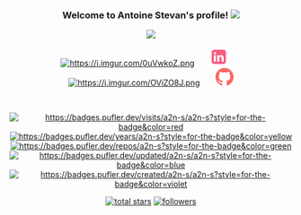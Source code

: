 <!--        ____                       __        ____ -->
<!--   __ _|___ \ _ __        ___     / /   __ _|___ \ _ __        ___ -->
<!--  / _` | __) | '_ \ _____/ __|   / /   / _` | __) | '_ \ _____/ __| -->
<!-- | (_| |/ __/| | | |_____\__ \  / /   | (_| |/ __/| | | |_____\__ \ -->
<!--  \__,_|_____|_| |_|     |___/ /_/     \__,_|_____|_| |_|     |___/ -->

<!-- greatly inspired from https://github.com/DenverCoder1/DenverCoder1 !! -->

<!-- from https://github.com/athul/waka-readme -->
<!-- from https://github.com/anuraghazra/github-readme-stats -->
<!-- from https://github.com/ABSphreak/readme-jokes -->
<!-- from https://github.com/techytushar/random-memer -->
<!-- from https://github.com/simple-icons/simple-icons#cdn-usage -->

<h3 align="center">
  Welcome to Antoine Stevan's profile!
  <img src="https://media.giphy.com/media/hvRJCLFzcasrR4ia7z/giphy.gif" width="28">
</h3>

<!-- Typing SVG by DenverCoder1 - https://github.com/DenverCoder1/readme-typing-svg -->
<p align="center">
  <a href="https://github.com/DenverCoder1/readme-typing-svg"><img src="https://readme-typing-svg.herokuapp.com/?lines=WORK%20IN%20PROGRESS;Full%20readme%20available%20soon&font=Fira%20Code&center=true&width=440&height=45&color=f75c7e&vCenter=true&size=22"></a>
</p>

<!-- Social icons section -->
<p align="center">
  <a href="https://a2n-s.github.io/" alt="https://a2n-s.github.io/"><img width="32px" alt="https://i.imgur.com/0uVwkoZ.png" title="Personal website" src="https://i.imgur.com/0uVwkoZ.png"/></a>
  &#8287;&#8287;&#8287;&#8287;&#8287;
  <a href="https://www.linkedin.com/in/antoine-stevan/" alt="https://www.linkedin.com/in/antoine-stevan/sureli"><img width="32px" alt="linkedin.png" title="LinkedIn" src="linkedin.png"/></a>
  &#8287;&#8287;&#8287;&#8287;&#8287;
  <a href="https://discord.gg/GMb9ESpa7J" alt="https://discord.gg/GMb9ESpa7J"><img width="32px" alt="https://i.imgur.com/OViZO8J.png" title="SCSC club" src="https://i.imgur.com/OViZO8J.png"/></a>
  &#8287;&#8287;&#8287;&#8287;&#8287;
  <a href="https://github.com/SuReLI" alt="https://github.com/SuReLI"><img width="32px" alt="github.png" title="SuReLI lab" src="github.png"/></a>
</p>

<br/>

<!-- some badges. -->
<!-- from https://pufler.dev/git-badges/ -->
<p align="center">
  <a href="https://badges.pufler.dev" alt="https://badges.pufler.dev"><img alt="https://badges.pufler.dev/visits/a2n-s/a2n-s?style=for-the-badge&color=red" src="https://badges.pufler.dev/visits/a2n-s/a2n-s?style=for-the-badge&color=red">
  <a href="https://badges.pufler.dev" alt="https://badges.pufler.dev"><img alt="https://badges.pufler.dev/years/a2n-s?style=for-the-badge&color=yellow" src="https://badges.pufler.dev/years/a2n-s?style=for-the-badge&color=yellow">
  <a href="https://badges.pufler.dev" alt="https://badges.pufler.dev"><img alt="https://badges.pufler.dev/repos/a2n-s?style=for-the-badge&color=green" src="https://badges.pufler.dev/repos/a2n-s?style=for-the-badge&color=green">
  <a href="https://badges.pufler.dev" alt="https://badges.pufler.dev"><img alt="https://badges.pufler.dev/updated/a2n-s/a2n-s?style=for-the-badge&color=blue" src="https://badges.pufler.dev/updated/a2n-s/a2n-s?style=for-the-badge&color=blue">
  <a href="https://badges.pufler.dev" alt="https://badges.pufler.dev"><img alt="https://badges.pufler.dev/created/a2n-s/a2n-s?style=for-the-badge&color=violet" src="https://badges.pufler.dev/created/a2n-s/a2n-s?style=for-the-badge&color=violet">
</p>

<!-- Social badges section -->
<!-- Badges with custom icons - https://github.com/DenverCoder1/custom-icon-badges -->
<!-- Star counter - https://github.com/idealclover/GitHub-Star-Counter -->
<!-- View counter - https://github.com/DenverCoder1/Simple-View-Counter -->
<p align="center">
  <a href="https://github.com/DenverCoder1?tab=repositories&sort=stargazers">
    <img alt="total stars" title="Total stars on GitHub" src="https://custom-icon-badges.herokuapp.com/badge/dynamic/json?logo=star&color=55960c&labelColor=488207&label=Stars&style=for-the-badge&query=%24.stars&url=https://api.github-star-counter.workers.dev/user/a2n-s"/></a>
  <a href="https://github.com/DenverCoder1?tab=followers">
    <img alt="followers" title="Follow me on Github" src="https://custom-icon-badges.herokuapp.com/github/followers/a2n-s?color=236ad3&labelColor=1155ba&style=for-the-badge&logo=person-add&label=Follow&logoColor=white"/></a>
</p>

<!-- ## 📘 My top open source projects-->

<!--<!-1- Repo info cards - https://github.com/anuraghazra/github-readme-stats -1->-->
<!--<!-1- Small repo cards (fork) - https://github.com/DenverCoder1/github-readme-stats -1->-->
<!--<p align="left">-->
<!--  <a href="https://github.com/DenverCoder1/github-readme-streak-stats"><img width="282" src="https://denvercoder1-github-readme-stats.vercel.app/api/pin/?username=DenverCoder1&repo=github-readme-streak-stats&theme=react&bg_color=1F222E&title_color=F85D7F&icon_color=F8D866&hide_border=true&show_icons=false" alt="github-readme-streak-stats"></a>-->
<!--  <a href="https://github.com/DenverCoder1/readme-typing-svg"><img width="282" src="https://denvercoder1-github-readme-stats.vercel.app/api/pin/?username=DenverCoder1&repo=readme-typing-svg&hide_border=true&bg_color=1F222E&title_color=F85D7F&icon_color=F8D866&theme=react&show_icons=false" alt="readme-typing-svg"></a>-->
<!--  <a href="https://github.com/DenverCoder1/custom-icon-badges"><img width="282" src="https://denvercoder1-github-readme-stats.vercel.app/api/pin?username=DenverCoder1&repo=custom-icon-badges&theme=react&bg_color=1F222E&title_color=F85D7F&icon_color=F8D866&hide_border=true&show_icons=false" alt="custom-icon-badges"></a>-->
<!--  <a href="https://github.com/DenverCoder1/LaTeX-Gboard-Dictionary"><img width="282" src="https://denvercoder1-github-readme-stats.vercel.app/api/pin/?username=DenverCoder1&repo=LaTeX-Gboard-Dictionary&theme=react&bg_color=1F222E&title_color=F85D7F&icon_color=F8D866&hide_border=true&show_icons=false" alt="LaTeX-Gboard-Dictionary"></a>-->
<!--  <a href="https://github.com/DenverCoder1/unicode-formatter"><img width="282" src="https://denvercoder1-github-readme-stats.vercel.app/api/pin/?username=DenverCoder1&repo=unicode-formatter&theme=react&bg_color=1F222E&title_color=F85D7F&icon_color=F8D866&hide_border=true&show_icons=false" alt="unicode-formatter"></a>-->
<!--  <a href="https://github.com/DenverCoder1/table2ascii"><img width="282" src="https://denvercoder1-github-readme-stats.vercel.app/api/pin/?username=DenverCoder1&repo=table2ascii&theme=react&bg_color=1F222E&title_color=F85D7F&icon_color=F8D866&hide_border=true&show_icons=false" alt="table2ascii"></a>-->
<!--</p>-->

<!--<p align="left">-->
<!--  <a href="https://github.com/DenverCoder1?tab=repositories&sort=stargazers"><img alt="All Repositories" title="All Repositories" src="https://custom-icon-badges.herokuapp.com/badge/-All%20Repos-2962FF?style=for-the-badge&logoColor=white&logo=repo"/></a>-->
<!--</p>-->

<!-- ## 📕 Top projects I've contributed to-->

<!--<!-1- Repo info cards - https://github.com/anuraghazra/github-readme-stats -1->-->
<!--<!-1- Small repo cards (fork) - https://github.com/DenverCoder1/github-readme-stats -1->-->
<!--<p align="left">-->
<!--  <a href="https://github.com/anuraghazra/github-readme-stats"><img width="282" src="https://denvercoder1-github-readme-stats.vercel.app/api/pin/?username=anuraghazra&repo=github-readme-stats&theme=react&bg_color=1F222E&title_color=F85D7F&icon_color=F8D866&hide_border=true&show_icons=false" alt="github-readme-stats"></a>-->
<!--  <a href="https://github.com/simple-icons/simple-icons"><img width="282" src="https://denvercoder1-github-readme-stats.vercel.app/api/pin/?username=simple-icons&repo=simple-icons&theme=react&bg_color=1F222E&title_color=F85D7F&icon_color=F8D866&hide_border=true&show_icons=false" alt="simple-icons"></a>-->
<!--  <a href="https://github.com/rahuldkjain/github-profile-readme-generator"><img width="282" src="https://denvercoder1-github-readme-stats.vercel.app/api/pin/?username=rahuldkjain&repo=github-profile-readme-generator&theme=react&bg_color=1F222E&title_color=F85D7F&icon_color=F8D866&hide_border=true&show_icons=false" alt="github-profile-readme-generator"></a>-->
<!--  <a href="https://github.com/nextcord/nextcord"><img width="282" src="https://denvercoder1-github-readme-stats.vercel.app/api/pin?username=nextcord&repo=nextcord&theme=react&bg_color=1F222E&title_color=F85D7F&icon_color=F8D866&hide_border=true&show_icons=false" alt="nextcord"></a>-->
<!--  <a href="https://github.com/Ashutosh00710/github-readme-activity-graph"><img width="282" src="https://denvercoder1-github-readme-stats.vercel.app/api/pin/?username=Ashutosh00710&repo=github-readme-activity-graph&theme=react&bg_color=1F222E&title_color=F85D7F&icon_color=F8D866&hide_border=true&show_icons=false" alt="github-readme-activity-graph"></a>-->
<!--  <a href="https://github.com/DXsmiley/mathbot"><img width="282" src="https://denvercoder1-github-readme-stats.vercel.app/api/pin/?username=DXsmiley&repo=mathbot&hide_border=true&bg_color=1F222E&title_color=F85D7F&icon_color=F8D866&theme=react&show_icons=false" alt="DXsmiley/mathbot"></a>-->
<!--</p>-->

<!--<p align="left">-->
<!--  <a href="https://github.com/DenverCoderOne/My-Contributions/blob/main/README.md"><img alt="All Repositories" title="All Repositories" src="https://custom-icon-badges.herokuapp.com/badge/-All%20Forks-2962FF?style=for-the-badge&logoColor=white&logo=fork"/></a>-->
<!--</p>-->

<!-- ## 🔥 Streak stats-->

<!--<!-1- GitHub Readme Streak Stats - https://github.com/DenverCoder1/github-readme-streak-stats -1->-->
<!--<p align="center">-->
<!--  <a href="https://github.com/DenverCoder1/github-readme-streak-stats">-->
<!--    <img title="🔥 Get streak stats for your profile at git.io/streak-stats" alt="DenverCoder1's streak" src="https://github-readme-streak-stats.herokuapp.com/?user=DenverCoder1&theme=monokai-metallian&hide_border=true"/>-->
<!--  </a>-->
<!--  <p align="center">🔥 Get streak stats for your profile at <a href="https://git.io/streak-stats">git.io/streak-stats</a></p>-->
<!--</p>-->

<!--<!-1- Some badges are from https://github.com/Ileriayo/markdown-badges -1->-->

<!-- ## 🛠️ My favorite tools-->

<!-- ### 👨‍💻 Programming languages-->

<!--<p>-->
<!--    <a href="https://github.com/search?q=user%3ADenverCoder1+language%3Aassembly"><img alt="MIPS Assembly" src="https://custom-icon-badges.herokuapp.com/badge/Assembly-525252.svg?logo=asm-hex&logoColor=white"></a>-->
<!--    <a href="https://github.com/search?q=user%3ADenverCoder1+language%3Abash"><img alt="Bash" src="https://img.shields.io/badge/Bash-121011.svg?logo=gnu-bash&logoColor=white"></a>-->
<!--    <a href="https://github.com/search?q=user%3ADenverCoder1+language%3Ac"><img alt="C" src="https://custom-icon-badges.herokuapp.com/badge/C-03599C.svg?logo=c-in-hexagon&logoColor=white"></a>-->
<!--    <a href="https://github.com/search?q=user%3ADenverCoder1+language%3Acpp"><img alt="C++" src="https://custom-icon-badges.herokuapp.com/badge/C++-9C033A.svg?logo=cpp2&logoColor=white"></a>-->
<!--    <a href="https://github.com/search?q=user%3ADenverCoder1+language%3Acsharp"><img alt="C#" src="https://custom-icon-badges.herokuapp.com/badge/C%23-68217A.svg?logo=cs2&logoColor=white"></a>-->
<!--    <a href="https://github.com/search?q=user%3ADenverCoder1+language%3Aceylon"><img alt="Ceylon" src="https://custom-icon-badges.herokuapp.com/badge/Ceylon-E39842.svg?logo=ceylon&logoColor=white"></a>-->
<!--    <a href="https://github.com/search?q=user%3ADenverCoder1+language%3Acss"><img alt="CSS" src="https://img.shields.io/badge/CSS-1572B6.svg?logo=css3&logoColor=white"></a>-->
<!--    <a href="https://github.com/search?q=user%3ADenverCoder1+language%3Adart"><img alt="Dart" src="https://img.shields.io/badge/Dart-15A6C4.svg?logo=dart&logoColor=white"></a>-->
<!--    <a href="https://github.com/search?q=user%3ADenverCoder1+language%3Ags"><img alt="Google Apps Script" src="https://custom-icon-badges.herokuapp.com/badge/Google%20Apps%20Script-02569B.svg?logo=color-swatch&logoColor=white"></a>-->
<!--    <a href="https://github.com/search?q=user%3ADenverCoder1+language%3Ahtml"><img alt="HTML" src="https://img.shields.io/badge/HTML-E34F26.svg?logo=html5&logoColor=white"></a>-->
<!--    <a href="https://github.com/search?q=user%3ADenverCoder1+language%3Ajava"><img alt="Java" src="https://img.shields.io/badge/Java-007396.svg?logo=java&logoColor=white"></a>-->
<!--    <a href="https://github.com/search?q=user%3ADenverCoder1+language%3Ajavascript"><img alt="JavaScript" src="https://img.shields.io/badge/JavaScript-F7DF1E.svg?logo=javascript&logoColor=black"></a>-->
<!--    <a href="https://github.com/search?q=user%3ADenverCoder1+language%3Akotlin"><img alt="Kotlin" src="https://img.shields.io/badge/Kotlin-0095D5.svg?logo=Kotlin&logoColor=white"></a>-->
<!--    <a href="https://github.com/search?q=user%3ADenverCoder1+language%3Atex"><img alt="LaTeX" src="https://img.shields.io/badge/LaTeX-008080.svg?logo=LaTeX&logoColor=white"></a>-->
<!--    <a href="https://github.com/search?q=user%3ADenverCoder1+language%3Amarkdown"><img alt="Markdown" src="https://img.shields.io/badge/Markdown-000000.svg?logo=markdown&logoColor=white"></a>-->
<!--    <a href="https://github.com/search?q=user%3ADenverCoder1+language%3Ajavascript"><img alt="Node.js" src="https://img.shields.io/badge/Node.js-43853D.svg?logo=node.js&logoColor=white"></a>-->
<!--    <a href="https://github.com/search?q=user%3ADenverCoder1+language%3Aphp"><img alt="PHP" src="https://img.shields.io/badge/PHP-777BB4.svg?logo=php&logoColor=white"></a>-->
<!--    <a href="https://github.com/search?q=user%3ADenverCoder1+language%3Aprolog"><img alt="Prolog" src="https://custom-icon-badges.herokuapp.com/badge/Prolog-E61B23.svg?logo=swi-prolog&logoColor=white"></a>-->
<!--    <a href="https://github.com/search?q=user%3ADenverCoder1+language%3Apython"><img alt="Python" src="https://img.shields.io/badge/Python-14354C.svg?logo=python&logoColor=white"></a>-->
<!--    <a href="https://github.com/search?q=user%3ADenverCoder1+language%3Ar"><img alt="R" src="https://img.shields.io/badge/R-276DC3.svg?logo=r&logoColor=white"></a>-->
<!--    <a href="https://github.com/search?q=user%3ADenverCoder1+language%3Aruby"><img alt="Ruby" src="https://img.shields.io/badge/Ruby-CC342D.svg?logo=ruby&logoColor=white"></a>-->
<!--    <a href="https://github.com/search?q=user%3ADenverCoder1+language%3Asass"><img alt="SASS" src="https://img.shields.io/badge/Sass-hotpink.svg?logo=SASS&logoColor=white"></a>-->
<!--    <a href="https://github.com/search?q=user%3ADenverCoder1+language%3Ascratch"><img alt="Scratch" src="https://img.shields.io/badge/Scratch-4D97FF.svg?logo=scratch&logoColor=white"></a>-->
<!--    <a href="https://github.com/search?q=user%3ADenverCoder1+language%3Asql"><img alt="SQL" src="https://custom-icon-badges.herokuapp.com/badge/SQL-025E8C.svg?logo=database&logoColor=white"></a>-->
<!--    <a href="https://github.com/search?q=user%3ADenverCoder1+language%3Asvg"><img alt="SVG+XML" src="https://img.shields.io/badge/SVG%2BXML-e0982c.svg?logo=svg&logoColor=white"></a>-->
<!--    <a href="https://github.com/search?q=user%3ADenverCoder1+language%3AtypeScript"><img alt="TypeScript" src="https://img.shields.io/badge/TypeScript-007ACC.svg?logo=typescript&logoColor=white"></a>-->
<!--</p>-->

<!-- ### 🧰 Frameworks and libraries-->

<!--<p>-->
<!--    <a href="#"><img alt="Arduino" src="https://img.shields.io/badge/-Arduino-00979D?logo=Arduino&logoColor=white"></a>-->
<!--    <a href="#"><img alt="Bootstrap" src="https://img.shields.io/badge/Bootstrap-7952B3.svg?logo=bootstrap&logoColor=white"></a>-->
<!--    <a href="#"><img alt="Cordova" src="https://img.shields.io/badge/-Cordova-E8E8E8?logo=apache-cordova&logoColor=black"></a>-->
<!--    <a href="#"><img alt="Electron" src="https://img.shields.io/badge/Electron-20232e.svg?logo=electron&logoColor=white"></a>-->
<!--    <a href="#"><img alt="Express.js" src="https://img.shields.io/badge/Express.js-404d59.svg?logo=express&logoColor=white"></a>-->
<!--    <a href="#"><img alt="Flutter" src="https://img.shields.io/badge/Flutter-02569B.svg?logo=flutter&logoColor=white"></a>-->
<!--    <a href="#"><img alt="GitHub Actions" src="https://img.shields.io/badge/GitHub%20Actions-2671E5.svg?logo=github%20actions&logoColor=white"></a>-->
<!--    <a href="#"><img alt="Jest" src="https://img.shields.io/badge/Jest-C21325.svg?logo=jest&logoColor=white"></a>-->
<!--    <a href="#"><img alt="JUnit" src="https://custom-icon-badges.herokuapp.com/badge/JUnit-25A162.svg?logo=check-circle&logoColor=white"></a>-->
<!--    <a href="#"><img alt="Keras" src="https://img.shields.io/badge/Keras-D00000.svg?logo=Keras&logoColor=white"></a>-->
<!--    <a href="#"><img alt="Material Design" src="https://img.shields.io/badge/Material%20Design-0081CB.svg?logo=material-design&logoColor=white"></a>-->
<!--    <a href="#"><img alt="NumPy" src="https://img.shields.io/badge/Numpy-013243.svg?logo=numpy&logoColor=white"></a>-->
<!--    <a href="#"><img alt="Pandas" src="https://img.shields.io/badge/Pandas-150458.svg?logo=pandas&logoColor=white"></a>-->
<!--    <a href="#"><img alt="PHPUnit" src="https://custom-icon-badges.herokuapp.com/badge/PHPUnit-366488.svg?logo=test-tube&logoColor=white"></a>-->
<!--    <a href="#"><img alt="Pytest" src="https://img.shields.io/badge/Pytest-0A9EDC.svg?logo=pytest&logoColor=white"></a>-->
<!--    <a href="#"><img alt="React" src="https://img.shields.io/badge/React-20232a.svg?logo=react&logoColor=%2361DAFB"></a>-->
<!--    <a href="#"><img alt="SonarLint" src="https://img.shields.io/badge/-SonarLint-CB2029?logo=sonarlint&logoColor=white"></a>-->
<!--    <a href="#"><img alt="Symfony" src="https://img.shields.io/badge/Symfony-111111.svg?logo=symfony&logoColor=white"></a>-->
<!--    <a href="#"><img alt="SymPy" src="https://img.shields.io/badge/Sympy-3B5526.svg?logo=sympy&logoColor=white"></a>-->
<!--    <a href="#"><img alt="TensorFlow" src="https://img.shields.io/badge/TensorFlow-FF6F00.svg?logo=TensorFlow&logoColor=white"></a>-->
<!--    <a href="#"><img alt="Wordpress" src="https://img.shields.io/badge/Wordpress-21759B?logo=wordpress&logoColor=white"></a>-->
<!--    <a href="#"><img alt="WPF (.Net)" src="https://img.shields.io/badge/WPF-5C2D91?logo=.net&logoColor=white"></a>-->
<!--</p>-->

<!-- ### 🗄️ Databases and cloud hosting-->

<!--<p>-->
<!--    <a href="#"><img alt="GitHub Pages" src="https://img.shields.io/badge/GitHub%20Pages-327FC7.svg?logo=github&logoColor=white"></a>-->
<!--    <a href="#"><img alt="Heroku" src="https://img.shields.io/badge/Heroku-430098.svg?logo=heroku&logoColor=white"></a>-->
<!--    <a href="#"><img alt="MongoDB" src ="https://img.shields.io/badge/MongoDB-4ea94b.svg?logo=mongodb&logoColor=white"></a>-->
<!--    <a href="#"><img alt="MySQL" src="https://img.shields.io/badge/MySQL-00f.svg?logo=mysql&logoColor=white"></a>-->
<!--    <a href="#"><img alt="Notion" src="https://img.shields.io/badge/Notion-010101.svg?logo=notion&logoColor=white"></a>-->
<!--    <a href="#"><img alt="Oracle" src ="https://img.shields.io/badge/Oracle-F00000.svg?logo=oracle&logoColor=white"></a>-->
<!--    <a href="#"><img alt="PostgreSQL" src ="https://img.shields.io/badge/PostgreSQL-316192.svg?logo=postgresql&logoColor=white"></a>-->
<!--    <a href="#"><img alt="Repl.it" src="https://img.shields.io/badge/Repl.it-0D101E.svg?logo=Replit&logoColor=white"></a>-->
<!--    <a href="#"><img alt="SQLite" src ="https://img.shields.io/badge/SQLite-07405e.svg?logo=sqlite&logoColor=white"></a>-->
<!--    <a href="#"><img alt="Vercel" src="https://img.shields.io/badge/Vercel-000000.svg?logo=vercel&logoColor=white"></a>-->
<!--</p>-->

<!-- ### 💻 Software and tools-->

<!--<p>-->
<!--    <a href="#"><img alt="Adobe" src="https://img.shields.io/badge/Adobe-FF0000.svg?logo=adobe&logoColor=white"></a>-->
<!--    <a href="#"><img alt="Android" src="https://img.shields.io/badge/Android-3DDC84?logo=android&logoColor=white"></a>-->
<!--    <a href="#"><img alt="Android Studio" src="https://img.shields.io/badge/Android%20Studio-008678.svg?logo=android-studio&logoColor=white"></a>-->
<!--    <a href="#"><img alt="Arch Linux" src="https://img.shields.io/badge/Arch%20Linux-1793D1.svg?logo=arch-linux&logoColor=white"></a>-->
<!--    <a href="#"><img alt="Audacity" src="https://img.shields.io/badge/-Audacity-0000CC?logo=audacity&logoColor=white"></a>-->
<!--    <a href="#"><img alt="Bitwarden" src="https://img.shields.io/badge/-Bitwarden-175DDC?logo=bitwarden&logoColor=white"></a>-->
<!--    <a href="#"><img alt="Brave" src="https://img.shields.io/badge/-Brave-FB542B?logo=brave&logoColor=white"></a>-->
<!--    <a href="#"><img alt="Codepen" src="https://img.shields.io/badge/Codepen-000000.svg?logo=codepen&logoColor=white"></a>-->
<!--    <a href="#"><img alt="Construct 3" src="https://img.shields.io/badge/Construct%203-00b56a.svg?logo=construct-3&logoColor=white"></a>-->
<!--    <a href="#"><img alt="Dark Reader" src="https://img.shields.io/badge/-Dark%20Reader-141E24?logo=dark-reader&logoColor=white"></a>-->
<!--    <a href="#"><img alt="Git" src="https://img.shields.io/badge/Git-F05033.svg?logo=git&logoColor=white"></a>-->
<!--    <a href="#"><img alt="Google Sheets" src="https://img.shields.io/badge/Google%20Sheets-34A853.svg?logo=google%20sheets&logoColor=white"></a>-->
<!--    <a href="#"><img alt="Inkscape" src="https://img.shields.io/badge/Inkscape-000000?logo=Inkscape&logoColor=white"></a>-->
<!--    <a href="#"><img alt="Jupyter" src="https://img.shields.io/badge/Jupyter-F37626.svg?logo=Jupyter&logoColor=white"></a>-->
<!--    <a href="#"><img alt="Mathematica" src="https://img.shields.io/badge/Mathematica-DD1100.svg?logo=wolfram-mathematica&logoColor=white"></a>-->
<!--    <a href="#"><img alt="OBS Studio" src="https://img.shields.io/badge/-OBS%20Studio-302E31?logo=obs-studio&logoColor=white"></a>-->
<!--    <a href="#"><img alt="Photopea" src="https://img.shields.io/badge/Photopea-18A497?logo=photopea&logoColor=white"></a>-->
<!--    <a href="#"><img alt="Postman" src="https://img.shields.io/badge/Postman-FF6C37?logo=postman&logoColor=white"></a>-->
<!--    <a href="#"><img alt="Stack Overflow" src="https://img.shields.io/badge/-Stack%20Overflow-FE7A16?logo=stack-overflow&logoColor=white"></a>-->
<!--    <a href="#"><img alt="Visual Studio Code" src="https://img.shields.io/badge/Visual%20Studio%20Code-0078d7.svg?logo=visual-studio-code&logoColor=white"></a>-->
<!--</p>-->

<!-- ## 📺 Latest YouTube videos-->

<!--<!-1- Feed workflow - https://github.com/gautamkrishnar/blog-post-workflow -1->-->
<!--<!-1- YouTube Cards - WIP by DenverCoder1 -1->-->

<!--<!-1- YOUTUBE:START -1->-->
<!--[![Custom Help Commands [#2] Select Menus - Python Discord Bot](https://freshidea.com/jonah/app/youtube-card/?id=xsA5QAkr-04)](https://www.youtube.com/watch?v=xsA5QAkr-04 "Custom Help Commands [#2] Select Menus - Python Discord Bot")-->
<!--[![Custom Help Commands [#1] Embeds - Python Discord Bot](https://freshidea.com/jonah/app/youtube-card/?id=TzR8At0SFQI)](https://www.youtube.com/watch?v=TzR8At0SFQI "Custom Help Commands [#1] Embeds - Python Discord Bot")-->
<!--[![Assigning Roles with Buttons - Python Discord Bot Tutorial](https://freshidea.com/jonah/app/youtube-card/?id=jMeOejBy8Hc)](https://www.youtube.com/watch?v=jMeOejBy8Hc "Assigning Roles with Buttons - Python Discord Bot Tutorial")-->
<!--[![Migrating Discord Bots from Discord.py to Nextcord](https://freshidea.com/jonah/app/youtube-card/?id=lzyd5wHzDmU)](https://www.youtube.com/watch?v=lzyd5wHzDmU "Migrating Discord Bots from Discord.py to Nextcord")-->
<!--[![Edit and RUN your code from GitHub online in seconds](https://freshidea.com/jonah/app/youtube-card/?id=0YLTILjOxIE)](https://www.youtube.com/watch?v=0YLTILjOxIE "Edit and RUN your code from GitHub online in seconds")-->
<!--[![Keeping your dependencies updated automatically with Dependabot](https://freshidea.com/jonah/app/youtube-card/?id=22XrqdIe8oQ)](https://www.youtube.com/watch?v=22XrqdIe8oQ "Keeping your dependencies updated automatically with Dependabot")<!-1- YOUTUBE:END -1->-->

<!--[<img src="https://custom-icon-badges.herokuapp.com/badge/-Subscribe-red?style=for-the-badge&logo=video&logoColor=white"/>](https://www.youtube.com/c/DevProTips?sub_confirmation=1)-->

<!-- ## 📊 Github stats-->

<!--<!-1- https://github.com/anuraghazra/github-readme-stats -1->-->
<!--<details>--> 
<!--  <summary>💻 GitHub Profile Stats</summary>-->
<!--  <br/>-->
<!--    <a href="https://github.com/anuraghazra/github-readme-stats"><img alt="DenverCoder1's Github Stats" src="https://denvercoder1-github-readme-stats.vercel.app/api/?username=DenverCoder1&show_icons=true&count_private=true&theme=react&hide_border=true&bg_color=1F222E&title_color=F85D7F&icon_color=F8D866" height="192px"/></a>-->
<!--  <a href="https://github.com/anuraghazra/github-readme-stats"><img alt="DenverCoder1's Top Languages" src="https://github-readme-stats.vercel.app/api/top-langs/?username=DenverCoder1&langs_count=8&layout=compact&theme=react&hide_border=true&bg_color=1F222E&title_color=F85D7F&icon_color=F8D866&hide=Jupyter%20Notebook" height="192px"/></a>-->
<!--  <br/>-->
<!--  <b>Note:</b> Top languages is only a metric of the languages my public code consists of and doesn't reflect experience or skill level.-->
<!--</details>-->


<!--<!-1- https://github.com/jamesgeorge007/github-activity-readme -1->-->
<!--<details>-->
<!--  <summary>⚡ Recent GitHub Activity</summary>-->
<!--  <br/>-->

<!--<!-1-START_SECTION:activity-1->-->
<!--1. 🎉 Merged PR [#298](https://github.com/DenverCoder1/jct-discord-bot/pull/298) in [DenverCoder1/jct-discord-bot](https://github.com/DenverCoder1/jct-discord-bot)-->
<!--2. 🎉 Merged PR [#24](https://github.com/nextcord/nextcord-ext-menus/pull/24) in [nextcord/nextcord-ext-menus](https://github.com/nextcord/nextcord-ext-menus)-->
<!--3. 🗣 Commented on [#28](https://github.com/DenverCoder1/unicode-formatter/issues/28) in [DenverCoder1/unicode-formatter](https://github.com/DenverCoder1/unicode-formatter)-->
<!--4. 🎉 Merged PR [#256](https://github.com/DenverCoder1/custom-icon-badges/pull/256) in [DenverCoder1/custom-icon-badges](https://github.com/DenverCoder1/custom-icon-badges)-->
<!--5. 🎉 Merged PR [#253](https://github.com/DenverCoder1/custom-icon-badges/pull/253) in [DenverCoder1/custom-icon-badges](https://github.com/DenverCoder1/custom-icon-badges)-->
<!--<!-1-END_SECTION:activity-1->-->
<!--</details>-->

<!--<!-1- https://github.com/ashutosh00710/github-readme-activity-graph -1->-->
<!--<a href="https://github.com/ashutosh00710/github-readme-activity-graph"><img alt="DenverCoder1's Activity Graph" src="https://denvercoder1-activity-graph.herokuapp.com/graph/?username=DenverCoder1&bg_color=1F222E&color=F8D866&line=F85D7F&point=FFFFFF&hide_border=true" /></a>-->

